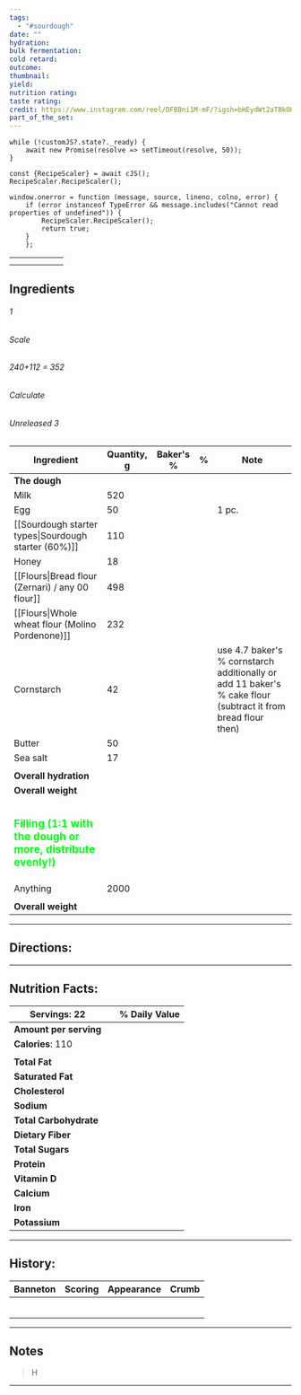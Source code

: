 ```yaml
---
tags:
  - "#sourdough"
date: ""
hydration: 
bulk fermentation: 
cold retard: 
outcome: 
thumbnail: 
yield: 
nutrition rating: 
taste rating: 
credit: https://www.instagram.com/reel/DFBBni1M-mF/?igsh=bHEydWt2aTBkOHpk
part_of_the_set:
---
```

```dataviewjs
while (!customJS?.state?._ready) { 
	await new Promise(resolve => setTimeout(resolve, 50)); 
} 

const {RecipeScaler} = await cJS();
RecipeScaler.RecipeScaler();

window.onerror = function (message, source, lineno, colno, error) {
	if (error instanceof TypeError && message.includes("Cannot read properties of undefined")) {
		RecipeScaler.RecipeScaler();
		return true;
	}
    };
```

|     |     |     |     |     |     |
| --- | --- | --- | --- | --- | --- |
|     |     |     |     |     |     |
|     |     |     |     |     |     |



## Ingredients

###### 1
###### Scale
###### 240+112 = 352
###### Calculate
###### Unreleased 3

| Ingredient                                                                               | Quantity, g | Baker's % | %   | Note                                                                                                         |
| ---------------------------------------------------------------------------------------- | ----------- | --------- | --- | ------------------------------------------------------------------------------------------------------------ |
| **The dough**                                                                            |             |           |     |                                                                                                              |
| Milk                                                                                     | 520         |           |     |                                                                                                              |
| Egg                                                                                      | 50          |           |     | 1 pc.                                                                                                        |
| [[Sourdough starter types\|Sourdough starter (60%)]]                                     | 110         |           |     |                                                                                                              |
| Honey                                                                                    | 18          |           |     |                                                                                                              |
| [[Flours\|Bread flour (Zernari) / any 00 flour]]                                         | 498         |           |     |                                                                                                              |
| [[Flours\|Whole wheat flour (Molino Pordenone)]]                                         | 232         |           |     |                                                                                                              |
| Cornstarch                                                                               | 42          |           |     | use 4.7 baker's % cornstarch additionally or add 11 baker's % cake flour (subtract it from bread flour then) |
| Butter                                                                                   | 50          |           |     |                                                                                                              |
| Sea salt                                                                                 | 17          |           |     |                                                                                                              |
|                                                                                          |             |           |     |                                                                                                              |
| **Overall hydration**                                                                    |             |           |     |                                                                                                              |
| **Overall weight**                                                                       |             |           |     |                                                                                                              |
|                                                                                          |             |           |     |                                                                                                              |
| <h3 style="color:#00ff13;">Filling (1:1 with the dough or more, distribute evenly!)</h3> |             |           |     |                                                                                                              |
| Anything                                                                                 | 2000        |           |     |                                                                                                              |
|                                                                                          |             |           |     |                                                                                                              |
| **Overall weight**                                                                       |             |           |     |                                                                                                              |





---
## Directions:





---
## Nutrition Facts:

| **Servings:** 22       |     | % Daily Value |
| ---------------------- | --- | ------------- |
| **Amount per serving** |     |               |
| **Calories**: 110      |     |               |
|                        |     |               |
| **Total Fat**          |     |               |
| **Saturated Fat**      |     |               |
| **Cholesterol**        |     |               |
| **Sodium**             |     |               |
| **Total Carbohydrate** |     |               |
| **Dietary Fiber**      |     |               |
| **Total Sugars**       |     |               |
| **Protein**            |     |               |
| **Vitamin D**          |     |               |
| **Calcium**            |     |               |
| **Iron**               |     |               |
| **Potassium**          |     |               |

---
## History:

| Banneton                                                                                                                                                                                                                                                                                                                                                                                                                                                                                                       | Scoring                                                                                                                                                                                                                              | Appearance                                                                                                                                                                                                                           | Crumb                                                                                                                                                                                                                                |
| -------------------------------------------------------------------------------------------------------------------------------------------------------------------------------------------------------------------------------------------------------------------------------------------------------------------------------------------------------------------------------------------------------------------------------------------------------------------------------------------------------------- | ------------------------------------------------------------------------------------------------------------------------------------------------------------------------------------------------------------------------------------ | ------------------------------------------------------------------------------------------------------------------------------------------------------------------------------------------------------------------------------------ | ------------------------------------------------------------------------------------------------------------------------------------------------------------------------------------------------------------------------------------ |
|                                                                                                                                                                                                                                                                                                                                                                                                                                                                                                                |                                                                                                                                                                                                                                      |                                                                                                                                                                                                                                      |                                                                                                                                                                                                                                      |
|                                                                                                                                                                                                                                                                                                                                                                                                                                                                                                                |                                                                                                                                                                                                                                      |                                                                                                                                                                                                                                      |                                                                                                                                                                                                                                      |
|                                                                                                                                                                                                                                                                                                                                                                                                                                                                                                                |                                                                                                                                                                                                                                      |                                                                                                                                                                                                                                      |                                                                                                                                                                                                                                      |
|                                                                                                                                                                                                                                                                                                                                                                                                                                                                                                                |                                                                                                                                                                                                                                      |                                                                                                                                                                                                                                      |                                                                                                                                                                                                                                      |
|                                                                                                                                                                                                                                                                                                                                                                                                                                                                                                                |                                                                                                                                                                                                                                      |                                                                                                                                                                                                                                      |                                                                                                                                                                                                                                      |
|                                                                                                                                                                                                                                                                                                                                                                                                                                                                                                                |                                                                                                                                                                                                                                      |                                                                                                                                                                                                                                      |                                                                                                                                                                                                                                      |

---
## Notes

> H

---



